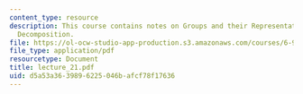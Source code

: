 ```yaml
---
content_type: resource
description: This course contains notes on Groups and their Representations, and Algebra
  Decomposition.
file: https://ol-ocw-studio-app-production.s3.amazonaws.com/courses/6-972-algebraic-techniques-and-semidefinite-optimization-spring-2006/d5a53a3639896225046bafcf78f17636_lecture_21.pdf
file_type: application/pdf
resourcetype: Document
title: lecture_21.pdf
uid: d5a53a36-3989-6225-046b-afcf78f17636
---
```

